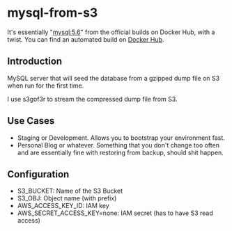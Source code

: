 # mysql-from-s3

It's essentially "[mysql:5.6](https://registry.hub.docker.com/_/mysql/)" from the official builds on Docker Hub, with a twist. You can find an automated build on [Docker Hub](https://registry.hub.docker.com/u/andrioid/mysql-from-s3/).

## Introduction

MySQL server that will seed the database from a gzipped dump file on S3 when run for the first time.

I use s3gof3r to stream the compressed dump file from S3.

## Use Cases

- Staging or Development. Allows you to bootstrap your environment fast.
- Personal Blog or whatever. Something that you don't change too often and are essentially fine with restoring from backup, should shit happen.

## Configuration

- S3_BUCKET: Name of the S3 Bucket
- S3_OBJ: Object name (with prefix)
- AWS_ACCESS_KEY_ID: IAM key
- AWS_SECRET_ACCESS_KEY=none: IAM secret (has to have S3 read access)